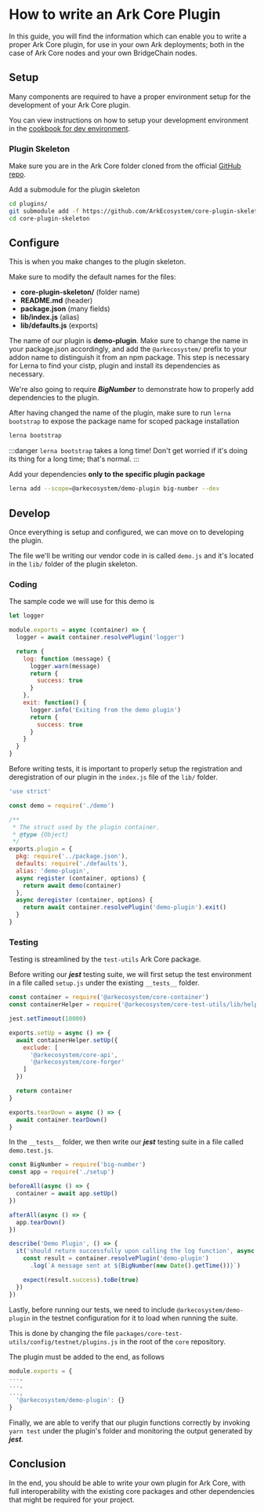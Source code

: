 # How to write an Ark Core Plugin

In this guide, you will find the information which can enable you to write a proper Ark Core plugin, for use in your own Ark deployments; both in the case of Ark Core nodes and your own BridgeChain nodes.

## Setup
Many components are required to have a proper environment setup for the development of your Ark Core plugin.

You can view instructions on how to setup your development environment in the [cookbook for dev environment](./setup-dev-environment.md).

### Plugin Skeleton
Make sure you are in the Ark Core folder cloned from the official [GitHub repo](https://github.com/ArkEcosystem/core).

Add a submodule for the plugin skeleton
```sh
cd plugins/
git submodule add -f https://github.com/ArkEcosystem/core-plugin-skeleton
cd core-plugin-skeleton
```

## Configure
This is when you make changes to the plugin skeleton.

Make sure to modify the default names for the files:
 - **core-plugin-skeleton/** (folder name)
 - **README.md** (header)
 - **package.json** (many fields)
 - **lib/index.js** (alias)
 - **lib/defaults.js** (exports)

The name of our plugin is **demo-plugin**. Make sure to change the name in your package.json accordingly, and add the `@arkecosystem/` prefix to your addon name to distinguish it from an npm package. This step is necessary for Lerna to find your cistp, plugin and install its dependencies as necessary.

We're also going to require ***BigNumber*** to demonstrate how to properly add dependencies to the plugin.

After having changed the name of the plugin, make sure to run `lerna bootstrap` to expose the package name for scoped package installation
```sh
lerna bootstrap
```
:::danger
`lerna bootstrap` takes a long time! Don't get worried if it's doing its thing for a long time; that's normal.
:::

Add your dependencies **only to the specific plugin package**
```sh
lerna add --scope=@arkecosystem/demo-plugin big-number --dev
```

## Develop
Once everything is setup and configured, we can move on to developing the plugin.

The file we'll be writing our vendor code in is called `demo.js` and it's located in the `lib/` folder of the plugin skeleton.

### Coding
The sample code we will use for this demo is
```js
let logger

module.exports = async (container) => {
  logger = await container.resolvePlugin('logger')

  return {
    log: function (message) {
      logger.warn(message)
      return {
        success: true
      }
    },
    exit: function() {
      logger.info('Exiting from the demo plugin')
      return {
        success: true
      }
    }
  }
}
```

Before writing tests, it is important to properly setup the registration and deregistration of our plugin in the `index.js` file of the `lib/` folder.

```js
'use strict'

const demo = require('./demo')

/**
 * The struct used by the plugin container.
 * @type {Object}
 */
exports.plugin = {
  pkg: require('../package.json'),
  defaults: require('./defaults'),
  alias: 'demo-plugin',
  async register (container, options) {
    return await demo(container)
  },
  async deregister (container, options) {
    return await container.resolvePlugin('demo-plugin').exit()
  }
}
```

### Testing
Testing is streamlined by the `test-utils` Ark Core package.

Before writing our ***jest*** testing suite, we will first setup the test environment in a file called `setup.js` under the existing `__tests__` folder.

```js
const container = require('@arkecosystem/core-container')
const containerHelper = require('@arkecosystem/core-test-utils/lib/helpers/container')

jest.setTimeout(10000)

exports.setUp = async () => {
  await containerHelper.setUp({
    exclude: [
      '@arkecosystem/core-api',
      '@arkecosystem/core-forger'
    ]
  })

  return container
}

exports.tearDown = async () => {
  await container.tearDown()
}
```

In the `__tests__` folder, we then write our ***jest*** testing suite in a file called `demo.test.js`.

```js
const BigNumber = require('big-number')
const app = require('./setup')

beforeAll(async () => {
  container = await app.setUp()
})

afterAll(async () => {
  app.tearDown()
})

describe('Demo Plugin', () => {
  it('should return successfully upon calling the log function', async () => {
    const result = container.resolvePlugin('demo-plugin')
      .log(`A message sent at ${BigNumber(new Date().getTime())}`)

    expect(result.success).toBe(true)
  })
})
```

Lastly, before running our tests, we need to include `@arkecosystem/demo-plugin` in the testnet configuration for it to load when running the suite.

This is done by changing the file `packages/core-test-utils/config/testnet/plugins.js` in the root of the `core` repository.

The plugin must be added to the end, as follows
```js
module.exports = {
...,
...,
...,
  '@arkecosystem/demo-plugin': {}
}
```

Finally, we are able to verify that our plugin functions correctly by invoking `yarn test` under the plugin's folder and monitoring the output generated by ***jest***.

## Conclusion
In the end, you should be able to write your own plugin for Ark Core, with full interoperability with the existing core packages and other dependencies that might be required for your project.
